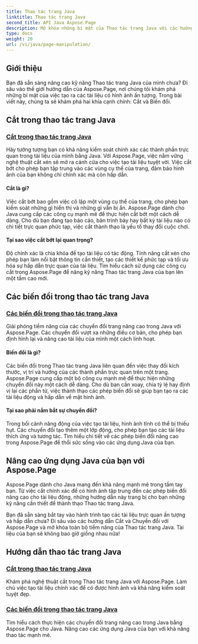 ```yaml
---
title: Thao tác trang Java
linktitle: Thao tác trang Java
second_title: API Java Aspose.Page
description: Mở khóa những bí mật của Thao tác trang Java với các hướng dẫn của Aspose.Page. Đi sâu vào việc cắt và chuyển đổi để tạo ra các tài liệu có hình ảnh ấn tượng một cách dễ dàng.
type: docs
weight: 20
url: /vi/java/page-manipulation/
---
```


## Giới thiệu

Bạn đã sẵn sàng nâng cao kỹ năng Thao tác trang Java của mình chưa? Đi sâu vào thế giới hướng dẫn của Aspose.Page, nơi chúng tôi khám phá những bí mật của việc tạo ra các tài liệu có hình ảnh ấn tượng. Trong bài viết này, chúng ta sẽ khám phá hai khía cạnh chính: Cắt và Biến đổi.

## Cắt trong thao tác trang Java

### [Cắt trong thao tác trang Java](./clipping/)

Hãy tưởng tượng bạn có khả năng kiểm soát chính xác các thành phần trực quan trong tài liệu của mình bằng Java. Với Aspose.Page, việc nắm vững nghệ thuật cắt xén sẽ mở ra cánh cửa cho việc tạo tài liệu tuyệt vời. Việc cắt bớt cho phép bạn tập trung vào các vùng cụ thể của trang, đảm bảo hình ảnh của bạn không chỉ chính xác mà còn hấp dẫn.

#### Cắt là gì?

Việc cắt bớt bao gồm việc cô lập một vùng cụ thể của trang, cho phép bạn kiểm soát những gì hiển thị và những gì vẫn bị ẩn. Aspose.Page dành cho Java cung cấp các công cụ mạnh mẽ để thực hiện cắt bớt một cách dễ dàng. Cho dù bạn đang tạo báo cáo, bản trình bày hay bất kỳ tài liệu nào có chi tiết trực quan phức tạp, việc cắt thành thạo là yếu tố thay đổi cuộc chơi.

#### Tại sao việc cắt bớt lại quan trọng?

Độ chính xác là chìa khóa để tạo tài liệu có tác động. Tính năng cắt xén cho phép bạn làm nổi bật thông tin cần thiết, tạo các thiết kế phức tạp và tối ưu hóa sự hấp dẫn trực quan của tài liệu. Tìm hiểu cách sử dụng các công cụ cắt trong Aspose.Page để nâng kỹ năng Thao tác trang Java của bạn lên một tầm cao mới.

## Các biến đổi trong thao tác trang Java

### [Các biến đổi trong thao tác trang Java](./transformations/)

Giải phóng tiềm năng của các chuyển đổi trang nâng cao trong Java với Aspose.Page. Các chuyển đổi vượt xa những điều cơ bản, cho phép bạn định hình lại và nâng cao tài liệu của mình một cách linh hoạt.

#### Biến đổi là gì?

Các biến đổi trong Thao tác trang Java liên quan đến việc thay đổi kích thước, vị trí và hướng của các thành phần trực quan trên một trang. Aspose.Page cung cấp một bộ công cụ mạnh mẽ để thực hiện những chuyển đổi này một cách dễ dàng. Cho dù bạn cần xoay, chia tỷ lệ hay định vị lại các phần tử, việc thành thạo các phép biến đổi sẽ giúp bạn tạo ra các tài liệu động và hấp dẫn về mặt hình ảnh.

#### Tại sao phải nắm bắt sự chuyển đổi?

Trong bối cảnh năng động của việc tạo tài liệu, hình ảnh tĩnh có thể bị thiếu hụt. Các chuyển đổi tạo thêm một lớp động, cho phép bạn tạo các tài liệu thích ứng và tương tác. Tìm hiểu chi tiết về các phép biến đổi nâng cao trong Aspose.Page để thổi sức sống vào các ứng dụng Java của bạn.

## Nâng cao ứng dụng Java của bạn với Aspose.Page

Aspose.Page dành cho Java mang đến khả năng mạnh mẽ trong tầm tay bạn. Từ việc cắt chính xác để có hình ảnh tập trung đến các phép biến đổi nâng cao cho tài liệu động, những hướng dẫn này trang bị cho bạn những kỹ năng cần thiết để thành thạo Thao tác trang Java.

Bạn đã sẵn sàng bắt tay vào hành trình tạo các tài liệu trực quan ấn tượng và hấp dẫn chưa? Đi sâu vào các hướng dẫn Cắt và Chuyển đổi với Aspose.Page và mở khóa toàn bộ tiềm năng của Thao tác trang Java. Tài liệu của bạn sẽ không bao giờ giống nhau nữa!
## Hướng dẫn thao tác trang Java
### [Cắt trong thao tác trang Java](./clipping/)
Khám phá nghệ thuật cắt trong Thao tác trang Java với Aspose.Page. Làm chủ việc tạo tài liệu chính xác để có được hình ảnh và khả năng kiểm soát tuyệt đẹp.
### [Các biến đổi trong thao tác trang Java](./transformations/)
Tìm hiểu cách thực hiện các chuyển đổi trang nâng cao trong Java bằng Aspose.Page cho Java. Nâng cao các ứng dụng Java của bạn với khả năng thao tác mạnh mẽ.
